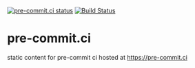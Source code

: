 [![pre-commit.ci status](https://results.pre-commit.ci/badge/github/pre-commit-ci/pre-commit.ci/main.svg)](https://results.pre-commit.ci/latest/github/pre-commit-ci/pre-commit.ci/main)
[![Build Status](https://github.com/pre-commit-ci/pre-commit.ci/actions/workflows/deploy.yml/badge.svg)](https://github.com/pre-commit-ci/pre-commit.ci/actions)

pre-commit.ci
=============

static content for pre-commit ci hosted at https://pre-commit.ci
